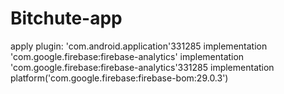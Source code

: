 # Bitchute-app
apply plugin: 'com.android.application'331285
implementation 'com.google.firebase:firebase-analytics'
implementation 'com.google.firebase:firebase-analytics'331285
implementation platform('com.google.firebase:firebase-bom:29.0.3')
